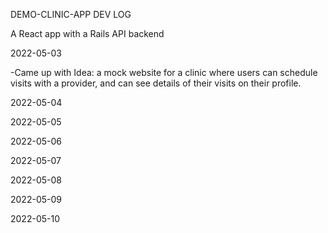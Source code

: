 DEMO-CLINIC-APP DEV LOG

A React app with a Rails API backend

2022-05-03

  -Came up with Idea: a mock website for a clinic where users can schedule visits with a provider, and can see details of their visits on their profile.

2022-05-04

2022-05-05

2022-05-06

2022-05-07

2022-05-08

2022-05-09

2022-05-10


